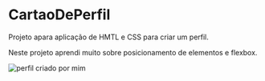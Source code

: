 # CartaoDePerfil
Projeto apara aplicação de HMTL e CSS para criar um perfil.

Neste projeto aprendi muito sobre posicionamento de elementos e flexbox.


![perfil criado por mim](https://user-images.githubusercontent.com/90359980/191100662-f95f3691-8808-4e4c-ab8f-74047e41bec5.png)
